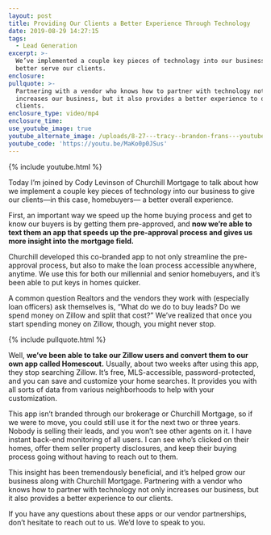 ```yaml
---
layout: post
title: Providing Our Clients a Better Experience Through Technology
date: 2019-08-29 14:27:15
tags:
  - Lead Generation
excerpt: >-
  We’ve implemented a couple key pieces of technology into our business to
  better serve our clients.
enclosure:
pullquote: >-
  Partnering with a vendor who knows how to partner with technology not only
  increases our business, but it also provides a better experience to our
  clients.
enclosure_type: video/mp4
enclosure_time:
use_youtube_image: true
youtube_alternate_image: /uploads/8-27---tracy--brandon-frans---youtube.jpg
youtube_code: 'https://youtu.be/MaKo0p0JSus'
---
```


{% include youtube.html %}

Today I’m joined by Cody Levinson of Churchill Mortgage to talk about how we implement a couple key pieces of technology into our business to give our clients—in this case, homebuyers— a better overall experience.&nbsp;

First, an important way we speed up the home buying process and get to know our buyers is by getting them pre-approved, and **now we’re able to text them an app that speeds up the pre-approval process and gives us more insight into the mortgage field.&nbsp;**

Churchill developed this co-branded app to not only streamline the pre-approval process, but also to make the loan process accessible anywhere, anytime. We use this for both our millennial and senior homebuyers, and it’s been able to put keys in homes quicker.&nbsp;

A common question Realtors and the vendors they work with (especially loan officers) ask themselves is, “What do we do to buy leads? Do we spend money on Zillow and split that cost?” We’ve realized that once you start spending money on Zillow, though, you might never stop.&nbsp;

{% include pullquote.html %}

Well, **we’ve been able to take our Zillow users and convert them to our own app called Homescout.** Usually, about two weeks after using this app, they stop searching Zillow. It’s free, MLS-accessible, password-protected, and you can save and customize your home searches. It provides you with all sorts of data from various neighborhoods to help with your customization.&nbsp;

This app isn’t branded through our brokerage or Churchill Mortgage, so if we were to move, you could still use it for the next two or three years. Nobody is selling their leads, and you won’t see other agents on it. I have instant back-end monitoring of all users. I can see who’s clicked on their homes, offer them seller property disclosures, and keep their buying process going without having to reach out to them.&nbsp;

This insight has been tremendously beneficial, and it’s helped grow our business along with Churchill Mortgage. Partnering with a vendor who knows how to partner with technology not only increases our business, but it also provides a better experience to our clients.&nbsp;

If you have any questions about these apps or our vendor partnerships, don’t hesitate to reach out to us. We’d love to speak to you.&nbsp;